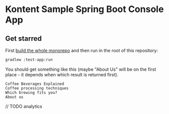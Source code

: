 # Kontent Sample Spring Boot Console App

## Get starred

First [build the whole monorepo](../README.md#Build-and-Test) and then run in the root of this repository:

```sh
gradlew :test-app:run
```

You should get something like this (maybe "About Us" will be on the first place - it depends when which result is returned first).

```plain
Coffee Beverages Explained
Coffee processing techniques
Which brewing fits you?
About us
```

// TODO analytics
